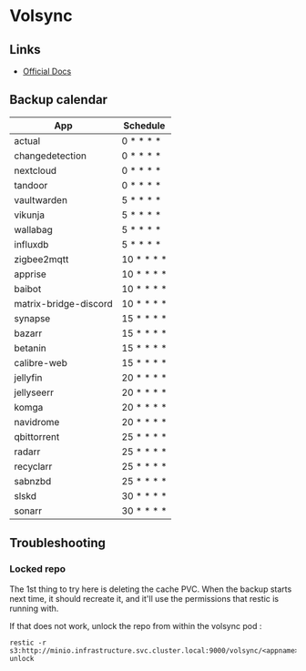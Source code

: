 # Volsync

## Links

- [Official Docs](https://volsync.readthedocs.io)

## Backup calendar

| App                   | Schedule   |
|-----------------------|------------|
| actual                | 0 * * * *  |
| changedetection       | 0 * * * *  |
| nextcloud             | 0 * * * *  |
| tandoor               | 0 * * * *  |
| vaultwarden           | 5 * * * *  |
| vikunja               | 5 * * * *  |
| wallabag              | 5 * * * *  |
| influxdb              | 5 * * * *  |
| zigbee2mqtt           | 10 * * * * |
| apprise               | 10 * * * * |
| baibot                | 10 * * * * |
| matrix-bridge-discord | 10 * * * * |
| synapse               | 15 * * * * |
| bazarr                | 15 * * * * |
| betanin               | 15 * * * * |
| calibre-web           | 15 * * * * |
| jellyfin              | 20 * * * * |
| jellyseerr            | 20 * * * * |
| komga                 | 20 * * * * |
| navidrome             | 20 * * * * |
| qbittorrent           | 25 * * * * |
| radarr                | 25 * * * * |
| recyclarr             | 25 * * * * |
| sabnzbd               | 25 * * * * |
| slskd                 | 30 * * * * |
| sonarr                | 30 * * * * |

## Troubleshooting

### Locked repo

The 1st thing to try here is deleting the cache PVC.
When the backup starts next time, it should recreate it, and it'll use the permissions that restic is running with.

If that does not work, unlock the repo from within the volsync pod :

```
restic -r s3:http://minio.infrastructure.svc.cluster.local:9000/volsync/<appname> unlock
```
